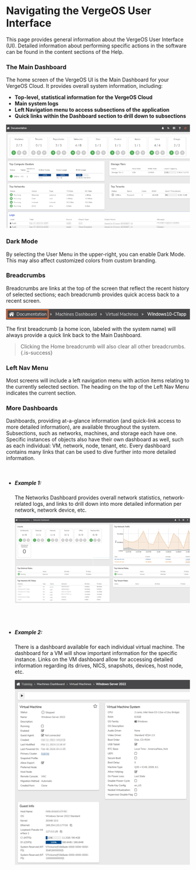 

# Navigating the VergeOS User Interface

This page provides general information about the VergeOS User Interface (UI). Detailed information about performing specific actions in the software can be found in the content sections of the Help.

### The Main Dashboard

The home screen of the VergeOS UI is the Main Dashboard for your VergeOS Cloud. It provides overall system information, including:


  *   **Top-level, statistical information for the VergeOS Cloud**
  *   **Main system logs**
  *   **Left Navigation menu to access subsections of the application**
  *   **Quick links within the Dashboard section to drill down to subsections**

![](/docs/public/userguide-sshots/maindash.png)


### Dark Mode

By selecting the User Menu in the upper-right, you can enable Dark Mode. This may also affect customized colors from custom branding.

### Breadcrumbs

Breadcrumbs are links at the top of the screen that reflect the recent history of selected sections; each breadcrumb provides quick access back to a recent screen.

![](/docs/public/userguide-sshots/breadcrumb.png)

The first breadcrumb (a home icon, labeled with the system name) will always provide a quick link back to the Main Dashboard.

>  Clicking the Home breadcrumb will also clear all other breadcrumbs. {.is-success}

### Left Nav Menu

Most screens will include a left navigation menu with action items relating to the currently selected section. The heading on the top of the Left Nav Menu indicates the current section.


### More Dashboards
Dashboards, providing at-a-glance information (and quick-link access to more detailed information), are available throughout the system. Subsections, such as networks, machines, and storage each have one. Specific instances of objects also have their own dashboard as well, such as each individual: VM, network, node, tenant, etc. Every dashboard contains many links that can be used to dive further into more detailed information.

<br>

 - ##### **Example 1:**

   The Networks Dashboard provides overall network statistics, network-related logs, and links to drill down into more detailed information per network, network device, etc.

   ![](/docs/public/userguide-sshots/networksdashboard.png)
   
   <br>
   <br>
   
 
- ##### **Example 2:**

  There is a dashboard available for each individual virtual machine. The dashboard for a VM will show important information for the specific instance. Links on the VM dashboard allow for accessing detailed information regarding its drives, NICS, snapshots, devices, host node, etc.

  ![](/docs/public/userguide-sshots/vmdashboard.png)
  

<br>
